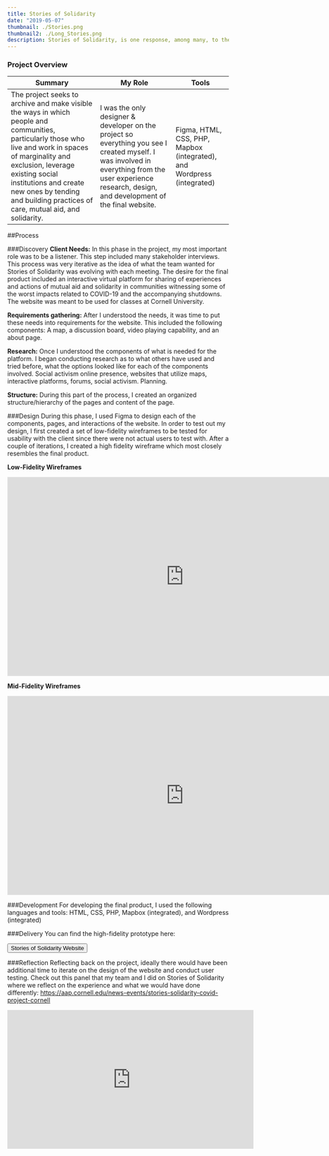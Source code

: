 ```yaml
---
title: Stories of Solidarity
date: "2019-05-07"
thumbnail: ./Stories.png
thumbnail2: ./Long_Stories.png
description: Stories of Solidarity, is one response, among many, to the COVID-19 pandemic. The project seeks to archive and make visible the ways in which people and communities, particularly those who live and work in spaces of marginality and exclusion, leverage existing social institutions and create new ones by tending and building practices of care, mutual aid, and solidarity.
---
```


### Project Overview

 <table>
  <thead>
    <tr>
      <th>Summary</th>
      <th>My Role</th>
      <th>Tools</th>
    </tr>
  </thead>
  <tbody>
    <tr>
        <td>The project seeks to archive and make visible the ways in which people and communities, particularly those who live and work in spaces of marginality and exclusion, leverage existing social institutions and create new ones by tending and building practices of care, mutual aid, and solidarity.
        </td>
        <td>
        I was the only designer & developer on the project so everything you see I created myself. I was involved in everything from the user experience research, design, and development of the final website.
        </td>
        <td>Figma, HTML, CSS, PHP, Mapbox (integrated), and Wordpress (integrated)
        </td>
    </tr>
 </table>

##Process

###Discovery
**Client Needs:** In this phase in the project, my most important role was to be a listener. This step included many stakeholder interviews. This process was very iterative as the idea of what the team wanted for Stories of Solidarity was evolving with each meeting. The desire for the final product included an interactive virtual platform for sharing of experiences and actions of mutual aid and solidarity in communities witnessing some of the worst impacts related to COVID-19 and the accompanying shutdowns. The website was meant to be used for classes at Cornell University.

**Requirements gathering:** After I understood the needs, it was time to put these needs into requirements for the website. This included the following components: A map, a discussion board, video playing capability, and an about page.

**Research:** Once I understood the components of what is needed for the platform. I began conducting research as to what others have used and tried before, what the options looked like for each of the components involved. Social activism online presence, websites that utilize maps, interactive platforms, forums, social activism.
Planning.

**Structure:** During this part of the process, I created an organized structure/hierarchy of the pages and content of the page.

###Design
During this phase, I used Figma to design each of the components, pages, and interactions of the website. In order to test out my design, I first created a set of low-fidelity wireframes to be tested for usability with the client since there were not actual users to test with. After a couple of iterations, I created a high fidelity wireframe which most closely resembles the final product.

**Low-Fidelity Wireframes**

<iframe style="border: 1px solid rgba(0, 0, 0, 0.1);" width="800" height="450" src="https://www.figma.com/embed?embed_host=share&url=https%3A%2F%2Fwww.figma.com%2Ffile%2FLFCCYF4lLORnwNKkQbYoEw%2FStories-of-Solidarity-Wireframes%3Fnode-id%3D0%253A1" allowfullscreen></iframe>

**Mid-Fidelity Wireframes**

<iframe style="border: 1px solid rgba(0, 0, 0, 0.1);" width="800" height="450" src="https://www.figma.com/embed?embed_host=share&url=https%3A%2F%2Fwww.figma.com%2Ffile%2F9ohomCHcF7k09jLsJPrTWl%2FStories-of-Solidarity-Prototype%3Fnode-id%3D0%253A1" allowfullscreen></iframe>

###Development
For developing the final product, I used the following languages and tools: HTML, CSS, PHP, Mapbox (integrated), and Wordpress (integrated)

###Delivery
You can find the high-fidelity prototype here:

<a target="_blank" href= "http://159.89.179.47/"> <button class = "button_Stories"> Stories of Solidarity Website</button></a>

###Reflection
Reflecting back on the project, ideally there would have been additional time to iterate on the design of the website and conduct user testing. Check out this panel that my team and I did on Stories of Solidarity where we reflect on the experience and what we would have done differently: https://aap.cornell.edu/news-events/stories-solidarity-covid-project-cornell

<iframe width="560" height="315" src="https://www.youtube.com/embed/QIwh6RWLLNs" title="YouTube video player" frameborder="0" allow="accelerometer; autoplay; clipboard-write; encrypted-media; gyroscope; picture-in-picture" allowfullscreen></iframe>
